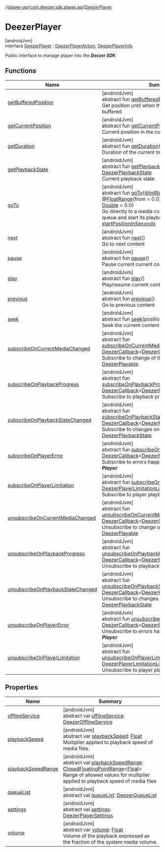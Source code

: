 //[player-api](../../../index.md)/[com.deezer.sdk.player.api](../index.md)/[DeezerPlayer](index.md)

# DeezerPlayer

[androidJvm]\
interface [DeezerPlayer](index.md) : [DeezerPlayerAction](../-deezer-player-action/index.md), [DeezerPlayerInfo](../-deezer-player-info/index.md)

Public interface to manage player into the **_Deezer SDK_**

## Functions

| Name                                                                                                 | Summary                                                                                                                                                                                                                                                                                                                                                                                                                                                                                                                                                                                                                                                                                                  |
| ---------------------------------------------------------------------------------------------------- | -------------------------------------------------------------------------------------------------------------------------------------------------------------------------------------------------------------------------------------------------------------------------------------------------------------------------------------------------------------------------------------------------------------------------------------------------------------------------------------------------------------------------------------------------------------------------------------------------------------------------------------------------------------------------------------------------------- |
| [getBufferedPosition](../-deezer-player-info/get-buffered-position.md)                               | [androidJvm]<br/>abstract fun [getBufferedPosition](../-deezer-player-info/get-buffered-position.md)(): [Double](https://kotlinlang.org/api/latest/jvm/stdlib/kotlin/-double/index.html)<br/>Get position until when the media content is buffered                                                                                                                                                                                                                                                                                                                                                                                                                                                       |
| [getCurrentPosition](../-deezer-player-info/get-current-position.md)                                 | [androidJvm]<br/>abstract fun [getCurrentPosition](../-deezer-player-info/get-current-position.md)(): [Double](https://kotlinlang.org/api/latest/jvm/stdlib/kotlin/-double/index.html)<br/>Current position in the current media content                                                                                                                                                                                                                                                                                                                                                                                                                                                                 |
| [getDuration](../-deezer-player-info/get-duration.md)                                                | [androidJvm]<br/>abstract fun [getDuration](../-deezer-player-info/get-duration.md)(): [Double](https://kotlinlang.org/api/latest/jvm/stdlib/kotlin/-double/index.html)<br/>Duration of the current media content                                                                                                                                                                                                                                                                                                                                                                                                                                                                                        |
| [getPlaybackState](../-deezer-player-info/get-playback-state.md)                                     | [androidJvm]<br/>abstract fun [getPlaybackState](../-deezer-player-info/get-playback-state.md)(): [DeezerPlaybackState](../../com.deezer.sdk.player.model/-deezer-playback-state/index.md)<br/>Current playback state                                                                                                                                                                                                                                                                                                                                                                                                                                                                                    |
| [goTo](../-deezer-player-action/go-to.md)                                                            | [androidJvm]<br/>abstract fun [goTo](../-deezer-player-action/go-to.md)(@[IntRange](https://developer.android.com/reference/kotlin/androidx/annotation/IntRange.html)(from = 0)index: [Int](https://kotlinlang.org/api/latest/jvm/stdlib/kotlin/-int/index.html), @[FloatRange](https://developer.android.com/reference/kotlin/androidx/annotation/FloatRange.html)(from = 0.0)startPositionInSeconds: [Double](https://kotlinlang.org/api/latest/jvm/stdlib/kotlin/-double/index.html) = 0.0)<br/>Go directly to a media content from its [index](../-deezer-player-action/go-to.md) in the queue and start its playback at offset position [startPositionInSeconds](../-deezer-player-action/go-to.md) |
| [next](../-deezer-player-action/next.md)                                                             | [androidJvm]<br/>abstract fun [next](../-deezer-player-action/next.md)()<br/>Go to next content                                                                                                                                                                                                                                                                                                                                                                                                                                                                                                                                                                                                          |
| [pause](../-deezer-player-action/pause.md)                                                           | [androidJvm]<br/>abstract fun [pause](../-deezer-player-action/pause.md)()<br/>Pause current current content                                                                                                                                                                                                                                                                                                                                                                                                                                                                                                                                                                                             |
| [play](../-deezer-player-action/play.md)                                                             | [androidJvm]<br/>abstract fun [play](../-deezer-player-action/play.md)()<br/>Play/resume current content                                                                                                                                                                                                                                                                                                                                                                                                                                                                                                                                                                                                 |
| [previous](../-deezer-player-action/previous.md)                                                     | [androidJvm]<br/>abstract fun [previous](../-deezer-player-action/previous.md)()<br/>Go to previous content                                                                                                                                                                                                                                                                                                                                                                                                                                                                                                                                                                                              |
| [seek](../-deezer-player-action/seek.md)                                                             | [androidJvm]<br/>abstract fun [seek](../-deezer-player-action/seek.md)(positionInSeconds: [Double](https://kotlinlang.org/api/latest/jvm/stdlib/kotlin/-double/index.html))<br/>Seek the current content                                                                                                                                                                                                                                                                                                                                                                                                                                                                                                 |
| [subscribeOnCurrentMediaChanged](../-deezer-player-info/subscribe-on-current-media-changed.md)       | [androidJvm]<br/>abstract fun [subscribeOnCurrentMediaChanged](../-deezer-player-info/subscribe-on-current-media-changed.md)(callback: [DeezerCallback](../../../../../common-api/common-api/com.deezer.sdk.common/-deezer-callback/index.md)&lt;[DeezerCurrentMedia](../../com.deezer.sdk.player.model/-deezer-current-media/index.md)&gt;)<br/>Subscribe to change of the current [DeezerPlayable](../../com.deezer.sdk.player.model/-deezer-playable/index.md)                                                                                                                                                                                                                                        |
| [subscribeOnPlaybackProgress](../-deezer-player-info/subscribe-on-playback-progress.md)              | [androidJvm]<br/>abstract fun [subscribeOnPlaybackProgress](../-deezer-player-info/subscribe-on-playback-progress.md)(callback: [DeezerCallback](../../../../../common-api/common-api/com.deezer.sdk.common/-deezer-callback/index.md)&lt;[DeezerPlayerProgress](../../com.deezer.sdk.player.model/-deezer-player-progress/index.md)&gt;)<br/>Subscribe to playback progress                                                                                                                                                                                                                                                                                                                             |
| [subscribeOnPlaybackStateChanged](../-deezer-player-info/subscribe-on-playback-state-changed.md)     | [androidJvm]<br/>abstract fun [subscribeOnPlaybackStateChanged](../-deezer-player-info/subscribe-on-playback-state-changed.md)(callback: [DeezerCallback](../../../../../common-api/common-api/com.deezer.sdk.common/-deezer-callback/index.md)&lt;[DeezerPlaybackState](../../com.deezer.sdk.player.model/-deezer-playback-state/index.md)&gt;)<br/>Subscribe to changes on the [DeezerPlaybackState](../../com.deezer.sdk.player.model/-deezer-playback-state/index.md)                                                                                                                                                                                                                                |
| [subscribeOnPlayerError](../-deezer-player-info/subscribe-on-player-error.md)                        | [androidJvm]<br/>abstract fun [subscribeOnPlayerError](../-deezer-player-info/subscribe-on-player-error.md)(callback: [DeezerCallback](../../../../../common-api/common-api/com.deezer.sdk.common/-deezer-callback/index.md)&lt;[DeezerPlayerExceptionContext](../../com.deezer.sdk.player.exception/-deezer-player-exception-context/index.md)&gt;)<br/>Subscribe to errors happening in the **_Deezer Player_**                                                                                                                                                                                                                                                                                        |
| [subscribeOnPlayerLimitation](../-deezer-player-info/subscribe-on-player-limitation.md)              | [androidJvm]<br/>abstract fun [subscribeOnPlayerLimitation](../-deezer-player-info/subscribe-on-player-limitation.md)(listener: [DeezerPlayerLimitationListener](../-deezer-player-limitation-listener/index.md))<br/>Subscribe to player playback limitation events                                                                                                                                                                                                                                                                                                                                                                                                                                     |
| [unsubscribeOnCurrentMediaChanged](../-deezer-player-info/unsubscribe-on-current-media-changed.md)   | [androidJvm]<br/>abstract fun [unsubscribeOnCurrentMediaChanged](../-deezer-player-info/unsubscribe-on-current-media-changed.md)(callback: [DeezerCallback](../../../../../common-api/common-api/com.deezer.sdk.common/-deezer-callback/index.md)&lt;[DeezerCurrentMedia](../../com.deezer.sdk.player.model/-deezer-current-media/index.md)&gt;)<br/>Unsubscribe to change of the Current [DeezerPlayable](../../com.deezer.sdk.player.model/-deezer-playable/index.md)                                                                                                                                                                                                                                  |
| [unsubscribeOnPlaybackProgress](../-deezer-player-info/unsubscribe-on-playback-progress.md)          | [androidJvm]<br/>abstract fun [unsubscribeOnPlaybackProgress](../-deezer-player-info/unsubscribe-on-playback-progress.md)(callback: [DeezerCallback](../../../../../common-api/common-api/com.deezer.sdk.common/-deezer-callback/index.md)&lt;[DeezerPlayerProgress](../../com.deezer.sdk.player.model/-deezer-player-progress/index.md)&gt;)<br/>Unsubscribe to playback progress                                                                                                                                                                                                                                                                                                                       |
| [unsubscribeOnPlaybackStateChanged](../-deezer-player-info/unsubscribe-on-playback-state-changed.md) | [androidJvm]<br/>abstract fun [unsubscribeOnPlaybackStateChanged](../-deezer-player-info/unsubscribe-on-playback-state-changed.md)(callback: [DeezerCallback](../../../../../common-api/common-api/com.deezer.sdk.common/-deezer-callback/index.md)&lt;[DeezerPlaybackState](../../com.deezer.sdk.player.model/-deezer-playback-state/index.md)&gt;)<br/>Unsubscribe to changes on the [DeezerPlaybackState](../../com.deezer.sdk.player.model/-deezer-playback-state/index.md)                                                                                                                                                                                                                          |
| [unsubscribeOnPlayerError](../-deezer-player-info/unsubscribe-on-player-error.md)                    | [androidJvm]<br/>abstract fun [unsubscribeOnPlayerError](../-deezer-player-info/unsubscribe-on-player-error.md)(callback: [DeezerCallback](../../../../../common-api/common-api/com.deezer.sdk.common/-deezer-callback/index.md)&lt;[DeezerPlayerExceptionContext](../../com.deezer.sdk.player.exception/-deezer-player-exception-context/index.md)&gt;)<br/>Unsubscribe to errors happening in the **_Deezer Player_**                                                                                                                                                                                                                                                                                  |
| [unsubscribeOnPlayerLimitation](../-deezer-player-info/unsubscribe-on-player-limitation.md)          | [androidJvm]<br/>abstract fun [unsubscribeOnPlayerLimitation](../-deezer-player-info/unsubscribe-on-player-limitation.md)(listener: [DeezerPlayerLimitationListener](../-deezer-player-limitation-listener/index.md))<br/>Unsubscribe to player playback limitation events                                                                                                                                                                                                                                                                                                                                                                                                                               |

## Properties

| Name                                                                   | Summary                                                                                                                                                                                                                                                                                                                                                                                                        |
| ---------------------------------------------------------------------- | -------------------------------------------------------------------------------------------------------------------------------------------------------------------------------------------------------------------------------------------------------------------------------------------------------------------------------------------------------------------------------------------------------------- |
| [offlineService](offline-service.md)                                   | [androidJvm]<br/>abstract val [offlineService](offline-service.md): [DeezerOfflineService](../-deezer-offline-service/index.md)                                                                                                                                                                                                                                                                                |
| [playbackSpeed](../-deezer-player-action/playback-speed.md)            | [androidJvm]<br/>abstract var [playbackSpeed](../-deezer-player-action/playback-speed.md): [Float](https://kotlinlang.org/api/latest/jvm/stdlib/kotlin/-float/index.html)<br/>Multiplier applied to playback speed of media files.                                                                                                                                                                             |
| [playbackSpeedRange](../-deezer-player-action/playback-speed-range.md) | [androidJvm]<br/>abstract val [playbackSpeedRange](../-deezer-player-action/playback-speed-range.md): [ClosedFloatingPointRange](https://kotlinlang.org/api/latest/jvm/stdlib/kotlin.ranges/-closed-floating-point-range/index.html)&lt;[Float](https://kotlinlang.org/api/latest/jvm/stdlib/kotlin/-float/index.html)&gt;<br/>Range of allowed values for multiplier applied to playback speed of media files |
| [queueList](queue-list.md)                                             | [androidJvm]<br/>abstract val [queueList](queue-list.md): [DeezerQueueList](../-deezer-queue-list/index.md)                                                                                                                                                                                                                                                                                                    |
| [settings](settings.md)                                                | [androidJvm]<br/>abstract val [settings](settings.md): [DeezerPlayerSettings](../-deezer-player-settings/index.md)                                                                                                                                                                                                                                                                                             |
| [volume](../-deezer-player-action/volume.md)                           | [androidJvm]<br/>abstract var [volume](../-deezer-player-action/volume.md): [Float](https://kotlinlang.org/api/latest/jvm/stdlib/kotlin/-float/index.html)<br/>Volume of the playback expressed as the fraction of the system media volume.                                                                                                                                                                    |
